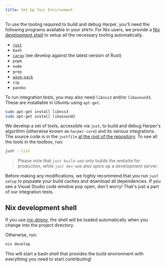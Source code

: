 ```yaml
---
title: Set Up Your Environment
---
```


To use the tooling required to build and debug Harper, you'll need the following programs available in your `$PATH`. 
For Nix users, we provide a [Nix development shell](#Nix-development-shell) to setup all the necessary tooling automatically.

- [`just`](https://github.com/casey/just)
- `bash`
- [`cargo`](https://www.rust-lang.org/) (we develop against the latest version of Rust)
- `pnpm`
- `node`
- `grep`
- [`wasm-pack`](https://rustwasm.github.io/wasm-pack/installer/)
- `zip`
- `pandoc`

To run integration tests, you may also need `libnss3` and/or `libasound3`.
These are installable in Ubuntu using `apt-get`.

```bash
sudo apt-get install libnss3
sudo apt-get install libasound2
```

We develop a set of tools, accessible via `just`, to build and debug Harper's algorithm (otherwise known as `harper-core`) and its various integrations.
The source code is in the `justfile` [at the root of the repository](https://github.com/Automattic/harper/blob/master/justfile).
To see all the tools in the toolbox, run:

```bash
just --list
```

> Please note that `just build-web` _only_ builds the website for production, while `just dev-web` also spins up a development server.

Before making any modifications, we highly recommend that you run `just setup` to populate your build caches and download all dependencies.
If you see a Visual Studio code window pop open, don't worry! That's just a part of our integration tests.

## Nix development shell

If you use [nix-direnv](https://github.com/nix-community/nix-direnv), the shell will be loaded automatically when you change into the project directory.

Otherwise, run:

```bash
nix develop
```

This will start a bash shell that provides the build environment with everything you need to start contributing!
